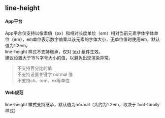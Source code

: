 ## line-height


<!-- CSSJSON.line-height.description -->

<!-- CSSJSON.line-height.syntax -->

<!-- CSSJSON.line-height.values -->

<!-- CSSJSON.line-height.defaultValue -->

<!-- CSSJSON.line-height.unixTags -->

<!-- CSSJSON.line-height.compatibility -->

#### App平台  
App平台仅支持以像素值（px）和相对长度单位（em）相对当前元素字体字体单位（em），em单位表示数字值乘以该元素的字体大小，无单位值时使用em，默认值为1.2em。  
line-height 样式不支持继承，仅对 [text](uni-app-x/component/text.md) 组件生效。  
建议设置大于15%字号大小的值，以避免出现渲染异常。
> 不支持百分比的值  
> 不支持设置关键字 normal 值  
> 不支持ch、rem、ex等单位  

#### Web规范  
line-height 样式支持继承，默认值为normal（大约为1.2em，取决于 font-family 样式）

<!-- CSSJSON.line-height.reference -->